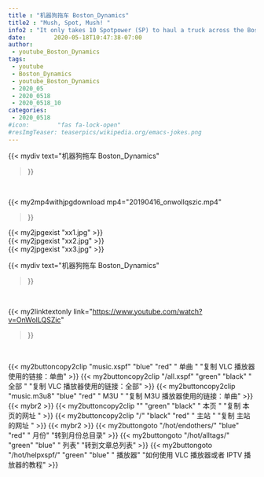 ```yaml
---
title : "机器狗拖车 Boston_Dynamics"
title2 : "Mush, Spot, Mush! "
info2 : "It only takes 10 Spotpower (SP) to haul a truck across the Boston Dynamics parking lot (~1 degree uphill, truck in neutral). These Spot robots are coming off the production line now and will be available for a range of applications soon. For more information visit us at www.BostonDynamics.com/Spot. "
date:        2020-05-18T10:47:38-07:00
author:
 - youtube_Boston_Dynamics
tags:
 - youtube
 - Boston_Dynamics
 - youtube_Boston_Dynamics
 - 2020_05
 - 2020_0518
 - 2020_0518_10
categories:
 - 2020_0518
#icon:        "fas fa-lock-open"
#resImgTeaser: teaserpics/wikipedia.org/emacs-jokes.png
---
```


{{< mydiv text="机器狗拖车 Boston_Dynamics"
>}}
<br>


{{< my2mp4withjpgdownload mp4="20190416_onwollqszic.mp4"
>}}

{{< my2jpgexist "xx1.jpg" >}}<br>
{{< my2jpgexist "xx2.jpg" >}}<br>
{{< my2jpgexist "xx3.jpg" >}}<br>



{{< mydiv text="机器狗拖车 Boston_Dynamics"
>}}
<br>

{{< my2linktextonly link="https://www.youtube.com/watch?v=OnWolLQSZic"
>}}


<br>

{{< my2buttoncopy2clip "music.xspf"        "blue"   "red"    " 单曲 "  "复制 VLC 播放器使用的链接：单曲" >}} {{< my2buttoncopy2clip "/all.xspf"         "green"  "black"  " 全部 "  "复制 VLC 播放器使用的链接：全部" >}} {{< my2buttoncopy2clip "music.m3u8"        "blue"   "red"    " M3U  "    "复制 M3U 播放器使用的链接：单曲" >}} {{< mybr2 >}} {{< my2buttoncopy2clip ""                  "green"  "black"  " 本页 "    "复制 本页的网址 " >}} {{< my2buttoncopy2clip "/"                 "black"  "red"    " 主站 "    "复制 主站的网址 " >}} {{< mybr2 >}} {{< my2buttongoto      "/hot/endothers/"   "blue"   "red"    " 月份"   "转到月份总目录" >}} {{< my2buttongoto      "/hot/alltags/"     "green"  "blue"   " 列表"   "转到文章总列表" >}} {{< my2buttongoto      "/hot/helpxspf/"    "green"  "blue"   " 播放器" "如何使用 VLC 播放器或者 IPTV 播放器的教程" >}} 
